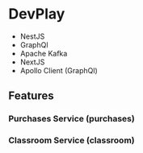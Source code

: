 # DevPlay

- NestJS
- GraphQl
- Apache Kafka
- NextJS
- Apollo Client (GraphQl)

## Features

### Purchases Service (purchases)


### Classroom Service (classroom)